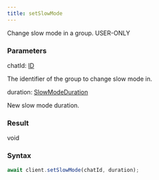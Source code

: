 ```yaml
---
title: setSlowMode
---
```


Change slow mode in a group.<span class="select-none"> <span class="inline-flex w-fit items-center"><span class="w-fit bg-dbt px-1.5 rounded-md select-none text-fgt text-[10px]">USER-ONLY</span></span> </span>

### Parameters 

<div class="flex flex-col gap-3"><div><div class="font-mono" id="p_chatId" data-anchor><span class="font-bold">chatId</span><span class="opacity-50">:</span> <a href="/gh/types/id"  >ID</a></div><div class="pl-3"><div class="no-margin">

The identifier of the group to change slow mode in.

</div></div></div><div><div class="font-mono" id="p_duration" data-anchor><span class="font-bold">duration</span><span class="opacity-50">:</span> <a href="/gh/types/slowmodeduration"  >SlowModeDuration</a></div><div class="pl-3"><div class="no-margin">

New slow mode duration.

</div></div></div></div>

### Result 

<div class="font-mono"><span>void</span></div>

### Syntax

```ts
await client.setSlowMode(chatId, duration);
```



